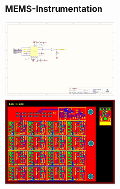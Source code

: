 # MEMS-Instrumentation



<img src="https://github.com/IanGlass/MEMS-Instrumentation/blob/master/Amplifier_Schematic.jpg" width="360"> <img src="https://github.com/IanGlass/MEMS-Instrumentation/blob/master/MEMS_Instrumentation.JPG" width="360">
